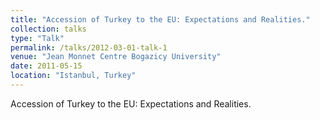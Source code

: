 ```yaml
---
title: "Accession of Turkey to the EU: Expectations and Realities."
collection: talks
type: "Talk"
permalink: /talks/2012-03-01-talk-1
venue: "Jean Monnet Centre Bogazicy University"
date: 2011-05-15
location: "Istanbul, Turkey"
---
```


Accession of Turkey to the EU: Expectations and Realities.